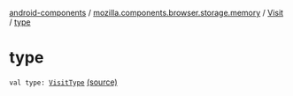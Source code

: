 [android-components](../../index.md) / [mozilla.components.browser.storage.memory](../index.md) / [Visit](index.md) / [type](./type.md)

# type

`val type: `[`VisitType`](../../mozilla.components.concept.storage/-visit-type/index.md) [(source)](https://github.com/mozilla-mobile/android-components/blob/master/components/browser/storage-memory/src/main/java/mozilla/components/browser/storage/memory/InMemoryHistoryStorage.kt#L19)